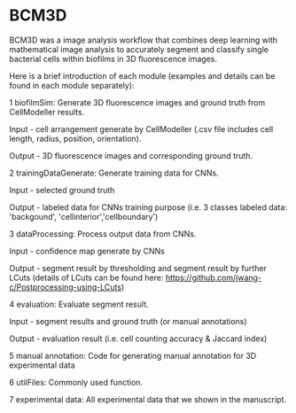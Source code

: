 # BCM3D
BCM3D was a image analysis workflow that combines deep learning with mathematical image analysis to accurately segment and classify single bacterial cells within biofilms in 3D fluorescence images. 

Here is a brief introduction of each module (examples and details can be found in each module separately):

1 biofilmSim: Generate 3D fluorescence images and ground truth from CellModeller results.

 Input - cell arrangement generate by CellModeller (.csv file includes cell length, radius, position, orientation).

 Output - 3D fluorescence images and corresponding ground truth.



2 trainingDataGenerate: Generate training data for CNNs. 

Input - selected ground truth

Output - labeled data for CNNs training purpose (i.e. 3 classes labeled data: 'backgound', 'cellinterior','cellboundary')



3 dataProcessing: Process output data from CNNs.

Input - confidence map generate by CNNs

Output - segment result by thresholding and segment result by further LCuts (details of LCuts can be found here: https://github.com/jwang-c/Postprocessing-using-LCuts)



4 evaluation: Evaluate segment result.

Input - segment results and ground truth (or manual annotations)

Output - evaluation result (i.e. cell counting accuracy & Jaccard index)



5 manual annotation: Code for generating manual annotation for 3D experimental data



6 utilFiles: Commonly used function. 



7 experimental data:  All experimental data that we shown in the manuscript.








